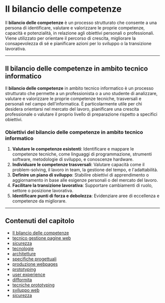 # Il **bilancio delle competenze**

Il **bilancio delle competenze** è un processo strutturato che consente a una persona di identificare, valutare e valorizzare le proprie competenze, capacità e potenzialità, in relazione agli obiettivi personali o professionali. Viene utilizzato per orientare il percorso di crescita, migliorare la consapevolezza di sé e pianificare azioni per lo sviluppo o la transizione lavorativa.

---

## Il **bilancio delle competenze** in ambito tecnico informatico

Il **bilancio delle competenze** in ambito tecnico informatico è un processo strutturato che permette a un professionista o a uno studente di analizzare, valutare e valorizzare le proprie competenze tecniche, trasversali e personali nel campo dell'informatica. È particolarmente utile per chi desidera orientarsi nel mercato del lavoro, pianificare una crescita professionale o valutare il proprio livello di preparazione rispetto a specifici obiettivi.

### **Obiettivi del bilancio delle competenze in ambito tecnico informatico**
1. **Valutare le competenze esistenti**: Identificare e mappare le competenze tecniche, come linguaggi di programmazione, strumenti software, metodologie di sviluppo, e conoscenze hardware.
2. **Individuare le competenze trasversali**: Valutare capacità come il problem-solving, il lavoro in team, la gestione del tempo, e l'adattabilità.
3. **Definire un piano di sviluppo**: Stabilire obiettivi di apprendimento o aggiornamento in base alle esigenze personali o del mercato del lavoro.
4. **Facilitare la transizione lavorativa**: Supportare cambiamenti di ruolo, settore o posizione lavorativa.
5. **Identificare punti di forza e debolezza**: Evidenziare aree di eccellenza e competenze da migliorare.

---

## Contenuti del capitolo

- [Il bilancio delle competenze](./bilancio_competenze.md)
- [tecnico gestione pagine web](./00_tecnico_gestione_pagine_web.md)
- [sicurezza](./01_sicurezza.md)
- [tecnologie](./02_tecnologie.md)
- [architetture](./03_architetture.md)
- [specifiche progettuali](./04_specifiche_progettuali.md)
- [produzione webpages](./05_produzione_webpages.md)
- [prototyping](./06_prototyping.md)
- [user experience](./07_user_experience.md)
- [difformita](./08_difformita.md)
- [tecniche prototyping](./09_tecniche_prototyping.md)
- [sviluppo web](./10_sviluppo_web.md)
- [sicurezza](./11_sicurezza.md)
